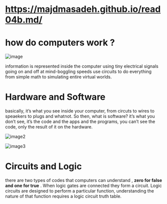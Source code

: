 # https://majdmasadeh.github.io/read04b.md/

# how do computers work ?

![image](https://sceptrecollege.edu.pk/wp-content/uploads/2018/03/computer-img.jpg )

information is represented inside the computer using tiny electrical signals going on and off at mind-boggling speeds
use circuits to do everything from simple math to simulating entire virtual worlds.

# Hardware and Software

 basically, it’s what you see inside your computer, from circuts to wires to speaekers to plugs and whatnot. So then, what is software? it’s what you don’t see, it’s the code and the apps and the programs, you can’t see the code, only the result of it on the hardware.
  
  ![image2](https://madaportal.org/wp-content/uploads/2019/10/Hardware.jpg)

  ![image3](https://i.pinimg.com/originals/5e/6a/87/5e6a87c928af030baface03c5a160b7c.jpg)

  # Circuits and Logic
there are two types of codes that computers can understand , **zero for false and one for true** .
 When logic gates are connected they form a circuit. Logic circuits are designed to perform a particular function, understanding the nature of that function requires a logic circuit truth table.



